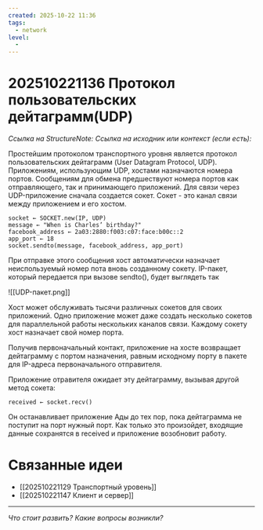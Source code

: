 ```yaml
---
created: 2025-10-22 11:36
tags:
  - network
level:
  -
---
```

# 202510221136 Протокол пользовательских дейтаграмм(UDP)

*Ссылка на StructureNote:*
*Ссылка на исходник или контекст (если есть):*

Простейшим протоколом транспортного уровня является протокол пользовательских дейтаграмм (User Datagram Protocol‚ UDP). Приложениям, использующим UDP, хостами назначаются номера портов. Сообщениям для обмена предшествуют номера портов как отправляющего, так и принимающего приложений. Для связи через UDP-приложение сначала создается сокет. Сокет - это канал связи между приложением и его хостом.

```
socket ← SOCKET.new(IP, UDP) 
message ← "When is Charles’ birthday?" 
facebook_address ← 2a03:2880:f003:c07:face:b00c::2 
app_port ← 18 
socket.sendto(message, facebook_address, app_port)
```

При отправке этого сообщения хост автоматически назначает неиспользуемый номер пота вновь созданному сокету. IP-пакет, который передается при вызове sendto(), будет выглядеть так

![[UDP-пакет.png]]

Хост может обслуживать тысячи различных сокетов для своих приложений. Одно приложение может даже создать несколько сокетов для параллельной работы нескольких каналов связи. Каждому сокету хост назначает свой номер порта.

Получив первоначальный контакт, приложение на хосте возвращает дейтаграмму с портом назначения, равным исходному порту в пакете для IP-адреса первоначального отправителя.

Приложение отравителя ожидает эту дейтаграмму, вызывая другой метод сокета:

```
received ← socket.recv()
```

Он останавливает приложение Ады до тех пор, пока дейтаграмма не поступит на порт нужный порт. Как только это произойдет, входящие данные сохранятся в received и приложение возобновит работу.

# Связанные идеи

- [[202510221129 Транспортный уровень]]
- [[202510221147 Клиент и сервер]]

---

*Что стоит развить? Какие вопросы возникли?*
